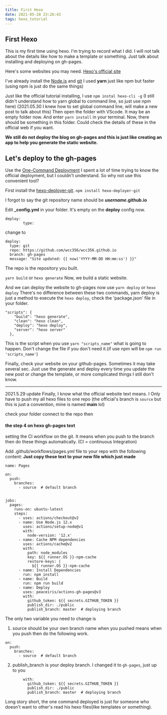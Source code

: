 ```yaml
---
title: First Hexo
date: 2021-05-28 23:26:43
tags: hexo_tutorial
---
```


## First Hexo

This is my first time using hexo. I'm trying to record what I did. I will not talk about the details like how to make a template or something. Just talk about installing and deploying on gh-pages.

Here's some websites you may need.
[Hexo's official site](https://hexo.io/docs/writing)

I've already install the [Node.js](https://nodejs.org/en/) and [git](https://git-scm.com/)
I used **yarn** just like npm but faster (using npm is just do the same things)

Just like the official tutorial installing, I use
`npm instal hexo-cli -g`
(I still didn't understand how to yarn global to command line, so just use npm here)
(2021.05.30 I knew how to set global command line, will make a new post to talk about this)
Then open the folder with VScode. It may be an empty folder now.
And enter `yarn install` in your terminal.
Now, there should be something in this folder.
Could check the details of these in the official web if you want.

**We still do not deploy the blog on gh-pages and this is just like creating an app to help you generate the static website.**

## Let's deploy to the gh-pages

Use the [One-Command Deployment](https://hexo.io/docs/one-command-deployment)
I spent a lot of time trying to know the official deployment, but I couldn't understand. So why not use this convenient tool?

First install the [hexo-deployer-git](https://classic.yarnpkg.com/en/package/hexo-deployer-git).
`npm install hexo-deployer-git`

I forgot to say the git repository name should be
**_username_.github.io**

Edit **\_config.yml** in your folder. It's empty on the **deploy** config now.

```
deploy:
        type:
```

change to

```
deploy:
  type: git
  repo: https://github.com/wcc356/wcc356.github.io
  branch: gh-pages
  message: "Site updated: {{ now('YYYY-MM-DD HH:mm:ss') }}"
```

The repo is the repository you built.

`yarn build` or `hexo generate`
Now, we build a static website.

And we can deploy the website to gh-pages now
use
`yarn deploy` or `hexo deploy`
There's no difference between these two commands, yarn deploy is just a method to execute the `hexo deploy`, check the 'package.json' file in your folder.

```
"scripts": {
    "build": "hexo generate",
    "clean": "hexo clean",
    "deploy": "hexo deploy",
    "server": "hexo server"
  },
```

This is the script when you use `yarn "scripts_name"` what is going to happen. Don't change the file if you don't need it.(if use npm will be `npm run 'scripts_name'`)

Finally, check your website on your github-pages. Sometimes it may take several sec.
Just use the generate and deploy every time you update the new post or change the template, or more complicated things I still don't know.

---

2021.5.29 update
Finally, I know what the official website text means.
I Only have to push my all hexo files to one repo (the official's branch is `source` but this is just a convention, mine is named **main** lol)

check your folder connect to the repo then

#### the step 4 on hexo gh-pages text

setting the CI workflow on the git.
It means when you push to the branch then do these things automatically.
(CI = continuous Integration)

Add .github/workflows/pages.yml file to your repo with the following content:
**Just copy these text to your new file which just made**

```
name: Pages

on:
  push:
    branches:
      - source  # default branch


jobs:
  pages:
    runs-on: ubuntu-latest
    steps:
      - uses: actions/checkout@v2
      - name: Use Node.js 12.x
        uses: actions/setup-node@v1
        with:
          node-version: '12.x'
      - name: Cache NPM dependencies
        uses: actions/cache@v2
        with:
          path: node_modules
          key: ${{ runner.OS }}-npm-cache
          restore-keys: |
            ${{ runner.OS }}-npm-cache
      - name: Install Dependencies
        run: npm install
      - name: Build
        run: npm run build
      - name: Deploy
        uses: peaceiris/actions-gh-pages@v3
        with:
          github_token: ${{ secrets.GITHUB_TOKEN }}
          publish_dir: ./public
          publish_branch: master  # deploying branch

```

The only two variable you need to change is

1. source should be your own branch name when you pushed
   means when you push then do the following work.

```
on:
  push:
    branches:
      - source  # default branch
```

2. publish_branch is your deploy branch.
   I changed it to `gh-pages`, just up to you

```
        with:
          github_token: ${{ secrets.GITHUB_TOKEN }}
          publish_dir: ./public
          publish_branch: master  # deploying branch
```

Long story short, the one command deployed is just for someone who doesn't want to other's read his hexo files(like templates or something).

